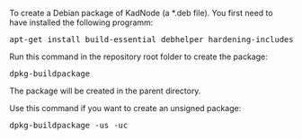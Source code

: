 To create a Debian package of KadNode (a *.deb file).
You first need to have installed the following programm:

<pre>
apt-get install build-essential debhelper hardening-includes
</pre>

Run this command in the repository root folder to create the package:

<pre>
dpkg-buildpackage
</pre>

The package will be created in the parent directory.


Use this command if you want to create an unsigned package:

<pre>
dpkg-buildpackage -us -uc
</pre>
